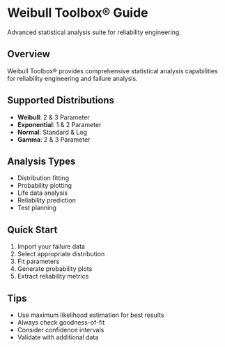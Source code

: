 # Weibull Toolbox® Guide

Advanced statistical analysis suite for reliability engineering.

## Overview

Weibull Toolbox® provides comprehensive statistical analysis capabilities for reliability engineering and failure analysis.

## Supported Distributions

- **Weibull**: 2 & 3 Parameter
- **Exponential**: 1 & 2 Parameter  
- **Normal**: Standard & Log
- **Gamma**: 2 & 3 Parameter

## Analysis Types

- Distribution fitting
- Probability plotting
- Life data analysis
- Reliability prediction
- Test planning

## Quick Start

1. Import your failure data
2. Select appropriate distribution
3. Fit parameters
4. Generate probability plots
5. Extract reliability metrics

## Tips

- Use maximum likelihood estimation for best results
- Always check goodness-of-fit
- Consider confidence intervals
- Validate with additional data